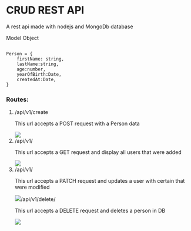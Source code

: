 <h1>CRUD REST API</h1> 
<p>A rest api made with nodejs and MongoDb database</p>
<p>Model Object</p>
<code>
Person = {
    firstName: string,
    lastName:string,
    age:number,
    yearOfBirth:Date,
    createdAt:Date,
}
</code>

<h3>Routes:</h3>
<ol>
    <li>/api/v1/create</li>
    <p>This url accepts a POST request with a Person data</p>
    <img src="https://user-images.githubusercontent.com/89256215/143364486-61cc7654-6554-480f-9e17-f96ac53be207.png"/>
    <li>/api/v1/</li>
    <p>This url accepts a GET request and display all users that were added</p>
    <img src="https://user-images.githubusercontent.com/89256215/143364705-17f1f076-4b1c-43c3-ba29-8d6edf537195.png"/>
    <li>/api/v1/<Person_ID></li>
    <p>This url accepts a PATCH request and updates a user with certain that were modified</p>
    <img src="https://user-images.githubusercontent.com/89256215/143364773-547861e1-18d6-4b9c-854c-5237d43ce1cb.png"/
    <li>/api/v1/delete/<Person_ID></li>
    <p>This url accepts a DELETE request and deletes a person in DB</p>
    <img src="https://user-images.githubusercontent.com/89256215/143364826-44fb5092-caea-4906-b887-e2e14c466e24.png" />
   

</ol>
